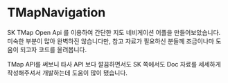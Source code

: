 # TMapNavigation
SK TMap Open Api 를 이용하여 간단한 지도 네비게이션 어플을 만들어보았습니다.
미숙한 부분이 많아 완벽하진 않습니다만, 
참고 자료가 필요하신 분들께 조금이나마 도움이 되고자 코드를 올려봅니다.
 
TMap API를 써보니 타사 API 보다 깔끔하면서도 
SK 쪽에서도 Doc 자료를 세세하게 작성해주셔서 개발하는데 도움이 많이 됐습니다.
